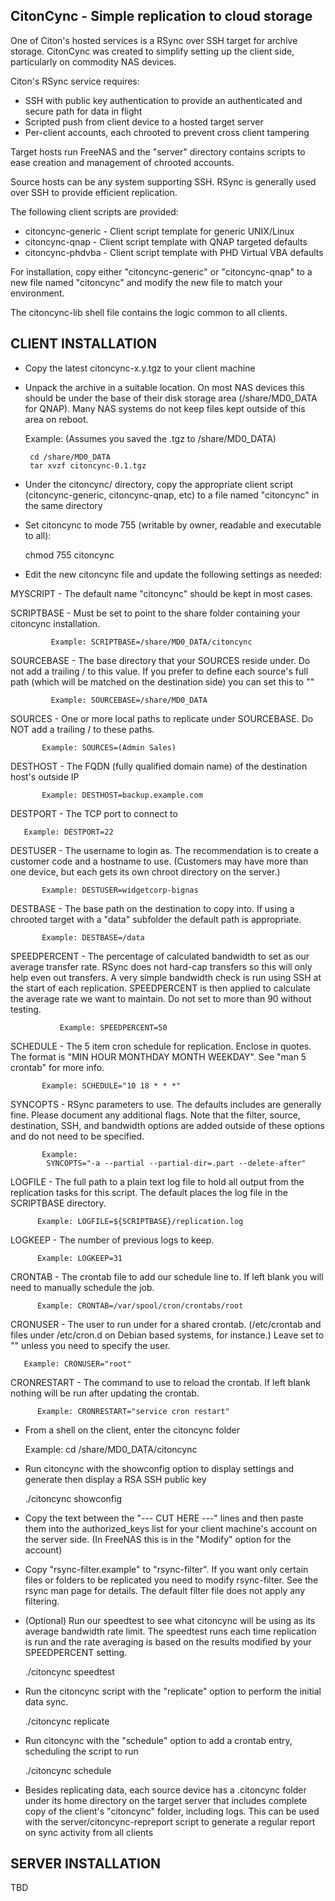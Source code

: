 CitonCync - Simple replication to cloud storage
-----------------------------------------------------------------------------

One of Citon's hosted services is a RSync over SSH target for archive storage.
CitonCync was created to simplify setting up the client side, particularly
on commodity NAS devices.

Citon's RSync service requires:

 * SSH with public key authentication to provide an authenticated and secure
   path for data in flight
 * Scripted push from client device to a hosted target server
 * Per-client accounts, each chrooted to prevent cross client tampering
 
Target hosts run FreeNAS and the "server" directory contains scripts to
ease creation and management of chrooted accounts.

Source hosts can be any system supporting SSH.  RSync is generally used over
SSH to provide efficient replication.

The following client scripts are provided:

 * citoncync-generic - Client script template for generic UNIX/Linux
 * citoncync-qnap - Client script template with QNAP targeted defaults
 * citoncync-phdvba - Client script template with PHD Virtual VBA defaults

For installation, copy either "citoncync-generic" or "citoncync-qnap" to
a new file named "citoncync" and modify the new file to match your
environment.

The citoncync-lib shell file contains the logic common to all clients.

CLIENT INSTALLATION
-------------------

 * Copy the latest citoncync-x.y.tgz to your client machine
 * Unpack the archive in a suitable location.  On most NAS devices this should
   be under the base of their disk storage area (/share/MD0_DATA for QNAP).
   Many NAS systems do not keep files kept outside of this area on reboot.

   Example: (Assumes you saved the .tgz to /share/MD0_DATA)

   	    cd /share/MD0_DATA
	    tar xvzf citoncync-0.1.tgz

 * Under the citoncync/ directory, copy the appropriate client script
   (citoncync-generic, citoncync-qnap, etc) to a file named "citoncync" in the
   same directory

 * Set citoncync to mode 755 (writable by owner, readable and executable
   to all):

   chmod 755 citoncync

 * Edit the new citoncync file and update the following settings as needed:

MYSCRIPT   - The default name "citoncync" should be kept in most cases.


SCRIPTBASE - Must be set to point to the share folder containing your 
             citoncync installation.

             Example: SCRIPTBASE=/share/MD0_DATA/citoncync


SOURCEBASE - The base directory that your SOURCES reside under.
             Do not add a trailing / to this value.  If you prefer to
             define each source's full path (which will be matched on the
             destination side) you can set this to ""

             Example: SOURCEBASE=/share/MD0_DATA


SOURCES  - One or more local paths to replicate under SOURCEBASE.  Do NOT add
           a trailing / to these paths.

           Example: SOURCES=(Admin Sales)


DESTHOST - The FQDN (fully qualified domain name) of the destination host's
           outside IP

           Example: DESTHOST=backup.example.com


DESTPORT - The TCP port to connect to

	   Example: DESTPORT=22


DESTUSER - The username to login as.  The recommendation is to create a
           customer code and a hostname to use.  (Customers may have more than
	   one device, but each gets its own chroot directory on the server.)

           Example: DESTUSER=widgetcorp-bignas


DESTBASE - The base path on the destination to copy into.  If using a chrooted
           target with a "data" subfolder the default path is appropriate.

           Example: DESTBASE=/data


SPEEDPERCENT - The percentage of calculated bandwidth to set as our average
               transfer rate.  RSync does not hard-cap transfers so this will
               only help even out transfers.  A very simple bandwidth check is
               run using SSH at the start of each replication.  SPEEDPERCENT
               is then applied to calculate the average rate we want to
	       maintain.  Do not set to more than 90 without testing.

               Example: SPEEDPERCENT=50


SCHEDULE - The 5 item cron schedule for replication.  Enclose in quotes.
           The format is "MIN HOUR MONTHDAY MONTH WEEKDAY". See
	   "man 5 crontab" for more info.

           Example: SCHEDULE="10 18 * * *"


SYNCOPTS - RSync parameters to use.  The defaults includes are generally
           fine.  Please document any additional flags.  Note that the
           filter, source, destination, SSH, and bandwidth options are
           added outside of these options and do not need to be specified.

           Example:
            SYNCOPTS="-a --partial --partial-dir=.part --delete-after"


LOGFILE - The full path to a plain text log file to hold all output from the
          replication tasks for this script.  The default places the log file
          in the SCRIPTBASE directory.

          Example: LOGFILE=${SCRIPTBASE}/replication.log


LOGKEEP - The number of previous logs to keep.

          Example: LOGKEEP=31


CRONTAB - The crontab file to add our schedule line to.  If left blank you
          will need to manually schedule the job.

          Example: CRONTAB=/var/spool/cron/crontabs/root


CRONUSER - The user to run under for a shared crontab.  (/etc/crontab and
           files under /etc/cron.d on Debian based systems, for instance.)
           Leave set to "" unless you need to specify the user.

	   Example: CRONUSER="root"


CRONRESTART - The command to use to reload the crontab.  If left blank nothing
              will be run after updating the crontab.

	      Example: CRONRESTART="service cron restart"


 * From a shell on the client, enter the citoncync folder

   Example:  cd /share/MD0_DATA/citoncync

 * Run citoncync with the showconfig option to display settings and generate
   then display a RSA SSH public key

   ./citoncync showconfig

 * Copy the text between the "--- CUT HERE ---" lines and then paste them
   into the authorized_keys list for your client machine's account on the
   server side.  (In FreeNAS this is in the "Modify" option for the account)

 * Copy "rsync-filter.example" to "rsync-filter".  If you want only certain
   files or folders to be replicated you need to modify rsync-filter.
   See the rsync man page for details.  The default filter file does not
   apply any filtering.

 * (Optional) Run our speedtest to see what citoncync will be using as
   its average bandwidth rate limit.  The speedtest runs each time replication
   is run and the rate averaging is based on the results modified by your
   SPEEDPERCENT setting.

   ./citoncync speedtest

 * Run the citoncync script with the "replicate" option to perform the initial
   data sync.

   ./citoncync replicate

 * Run citoncync with the "schedule" option to add a crontab entry, scheduling
   the script to run

   ./citoncync schedule

 * Besides replicating data, each source device has a .citoncync folder under
   its home directory on the target server that includes complete copy of the
   client's "citoncync" folder, including logs.  This can be used with the
   server/citoncync-repreport script to generate a regular report on sync
   activity from all clients


SERVER INSTALLATION
-------------------

TBD

